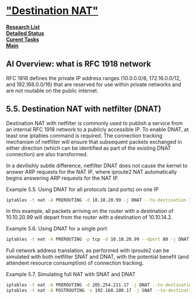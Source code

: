 # **["Destination NAT"](http://linux-ip.net/html/nat-dnat.html)**

**[Research List](../../../../../research_list.md)**\
**[Detailed Status](../../../../../../a_status/detailed_status.md)**\
**[Curent Tasks](../../../../../../a_status/current_tasks.md)**\
**[Main](../../../../../../README.md)**

## AI Overview: what is RFC 1918 network

RFC 1918 defines the private IP address ranges (10.0.0.0/8, 172.16.0.0/12, and 192.168.0.0/16) that are reserved for use within private networks and are not routable on the public internet.

## 5.5. Destination NAT with netfilter (DNAT)

Destination NAT with netfilter is commonly used to publish a service from an internal RFC 1918 network to a publicly accessible IP. To enable DNAT, at least one iptables command is required. The connection tracking mechanism of netfilter will ensure that subsequent packets exchanged in either direction (which can be identified as part of the existing DNAT connection) are also transformed.

In a devilishly subtle difference, netfilter DNAT does not cause the kernel to answer ARP requests for the NAT IP, where iproute2 NAT automatically begins answering ARP requests for the NAT IP.

Example 5.5. Using DNAT for all protocols (and ports) on one IP

```bash
iptables -t nat -A PREROUTING -d 10.10.20.99 -j DNAT --to-destination 10.10.14.2
```

In this example, all packets arriving on the router with a destination of 10.10.20.99 will depart from the router with a destination of 10.10.14.2.

Example 5.6. Using DNAT for a single port

```bash
iptables -t nat -A PREROUTING -p tcp -d 10.10.20.99 --dport 80 -j DNAT --to-destination 10.10.14.2
```

Full network address translation, as performed with iproute2 can be simulated with both netfilter SNAT and DNAT, with the potential benefit (and attendent resource consumption) of connection tracking.

Example 5.7. Simulating full NAT with SNAT and DNAT

```bash
iptables -t nat -A PREROUTING -d 205.254.211.17 -j DNAT --to-destination 192.168.100.17
iptables -t nat -A POSTROUTING -s 192.168.100.17 -j SNAT --to-destination 205.254.211.17
```
